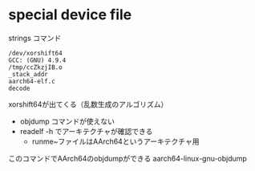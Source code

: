 # special device file

strings コマンド
~~~
/dev/xorshift64
GCC: (GNU) 4.9.4
/tmp/ccZkzjIB.o
_stack_addr
aarch64-elf.c
decode
~~~
xorshift64が出てくる（乱数生成のアルゴリズム）


* objdump コマンドが使えない
* readelf -h でアーキテクチャが確認できる
  * runme~ファイルはAArch64というアーキテクチャ用

このコマンドでAArch64のobjdumpができる
aarch64-linux-gnu-objdump


